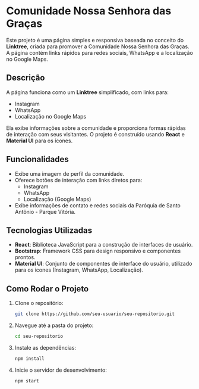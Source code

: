 # Comunidade Nossa Senhora das Graças

Este projeto é uma página simples e responsiva baseada no conceito do **Linktree**, criada para promover a Comunidade Nossa Senhora das Graças. A página contém links rápidos para redes sociais, WhatsApp e a localização no Google Maps.

## Descrição

A página funciona como um **Linktree** simplificado, com links para:
- Instagram
- WhatsApp
- Localização no Google Maps

Ela exibe informações sobre a comunidade e proporciona formas rápidas de interação com seus visitantes. O projeto é construído usando **React** e **Material UI** para os ícones.

## Funcionalidades

- Exibe uma imagem de perfil da comunidade.
- Oferece botões de interação com links diretos para:
  - Instagram
  - WhatsApp
  - Localização (Google Maps)
- Exibe informações de contato e redes sociais da Paróquia de Santo Antônio - Parque Vitória.

## Tecnologias Utilizadas

- **React**: Biblioteca JavaScript para a construção de interfaces de usuário.
- **Bootstrap**: Framework CSS para design responsivo e componentes prontos.
- **Material UI**: Conjunto de componentes de interface do usuário, utilizado para os ícones (Instagram, WhatsApp, Localização).

## Como Rodar o Projeto

1. Clone o repositório:

   ```bash
   git clone https://github.com/seu-usuario/seu-repositorio.git

2. Navegue até a pasta do projeto:
    ```bash
    cd seu-repositorio

3. Instale as dependências:
    ```bash
    npm install

4. Inicie o servidor de desenvolvimento:
    ```bash
    npm start

